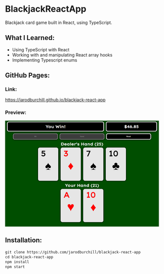 # BlackjackReactApp
Blackjack card game built in React, using TypeScript.
## What I Learned:
- Using TypeScript with React
- Working with and manipulating React array hooks
- Implementing Typescript enums
## GitHub Pages:
### Link:
https://jarodburchill.github.io/blackjack-react-app
### Preview:
![alt text](preview.png "Preview Image")
## Installation: 
```
git clone https://github.com/jarodburchill/blackjack-react-app
cd blackjack-react-app
npm install
npm start
```
